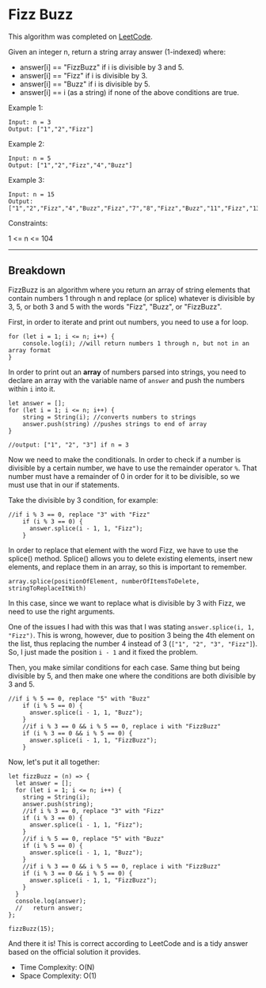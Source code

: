 # Fizz Buzz

This algorithm was completed on [LeetCode](https://leetcode.com/problems/fizz-buzz/).

Given an integer n, return a string array answer (1-indexed) where:

- answer[i] == "FizzBuzz" if i is divisible by 3 and 5.
- answer[i] == "Fizz" if i is divisible by 3.
- answer[i] == "Buzz" if i is divisible by 5.
- answer[i] == i (as a string) if none of the above conditions are true.

Example 1:

```
Input: n = 3
Output: ["1","2","Fizz"]
```

Example 2:

```
Input: n = 5
Output: ["1","2","Fizz","4","Buzz"]
```

Example 3:

```
Input: n = 15
Output: ["1","2","Fizz","4","Buzz","Fizz","7","8","Fizz","Buzz","11","Fizz","13","14","FizzBuzz"]
```

Constraints:

1 <= n <= 104

---

## Breakdown

FizzBuzz is an algorithm where you return an array of string elements that contain numbers 1 through n and replace (or splice) whatever is divisible by 3, 5, or both 3 and 5 with the words "Fizz", "Buzz", or "FizzBuzz".

First, in order to iterate and print out numbers, you need to use a for loop.

```
for (let i = 1; i <= n; i++) {
    console.log(i); //will return numbers 1 through n, but not in an array format
}
```

In order to print out an **array** of numbers parsed into strings, you need to declare an array with the variable name of `answer` and push the numbers within `i` into it.

```
let answer = [];
for (let i = 1; i <= n; i++) {
    string = String(i); //converts numbers to strings
    answer.push(string) //pushes strings to end of array
}

//output: ["1", "2", "3"] if n = 3
```

Now we need to make the conditionals. In order to check if a number is divisible by a certain number, we have to use the remainder operator `%`. That number must have a remainder of 0 in order for it to be divisible, so we must use that in our if statements.

Take the divisible by 3 condition, for example:

```
//if i % 3 == 0, replace "3" with "Fizz"
    if (i % 3 == 0) {
      answer.splice(i - 1, 1, "Fizz");
    }
```

In order to replace that element with the word Fizz, we have to use the splice() method. Splice() allows you to delete existing elements, insert new elements, and replace them in an array, so this is important to remember.

```
array.splice(positionOfElement, numberOfItemsToDelete, stringToReplaceItWith)
```

In this case, since we want to replace what is divisible by 3 with Fizz, we need to use the right arguments.

One of the issues I had with this was that I was stating `answer.splice(i, 1, "Fizz")`. This is wrong, however, due to position 3 being the 4th element on the list, thus replacing the number 4 instead of 3 (`["1", "2", "3", "Fizz"]`). So, I just made the position `i - 1` and it fixed the problem.

Then, you make similar conditions for each case. Same thing but being divisible by 5, and then make one where the conditions are both divisible by 3 and 5.

```
//if i % 5 == 0, replace "5" with "Buzz"
    if (i % 5 == 0) {
      answer.splice(i - 1, 1, "Buzz");
    }
    //if i % 3 == 0 && i % 5 == 0, replace i with "FizzBuzz"
    if (i % 3 == 0 && i % 5 == 0) {
      answer.splice(i - 1, 1, "FizzBuzz");
    }
```

Now, let's put it all together:

```
let fizzBuzz = (n) => {
  let answer = [];
  for (let i = 1; i <= n; i++) {
    string = String(i);
    answer.push(string);
    //if i % 3 == 0, replace "3" with "Fizz"
    if (i % 3 == 0) {
      answer.splice(i - 1, 1, "Fizz");
    }
    //if i % 5 == 0, replace "5" with "Buzz"
    if (i % 5 == 0) {
      answer.splice(i - 1, 1, "Buzz");
    }
    //if i % 3 == 0 && i % 5 == 0, replace i with "FizzBuzz"
    if (i % 3 == 0 && i % 5 == 0) {
      answer.splice(i - 1, 1, "FizzBuzz");
    }
  }
  console.log(answer);
  //   return answer;
};

fizzBuzz(15);
```

And there it is! This is correct according to LeetCode and is a tidy answer based on the official solution it provides.

- Time Complexity: O(N)
- Space Complexity: O(1)
